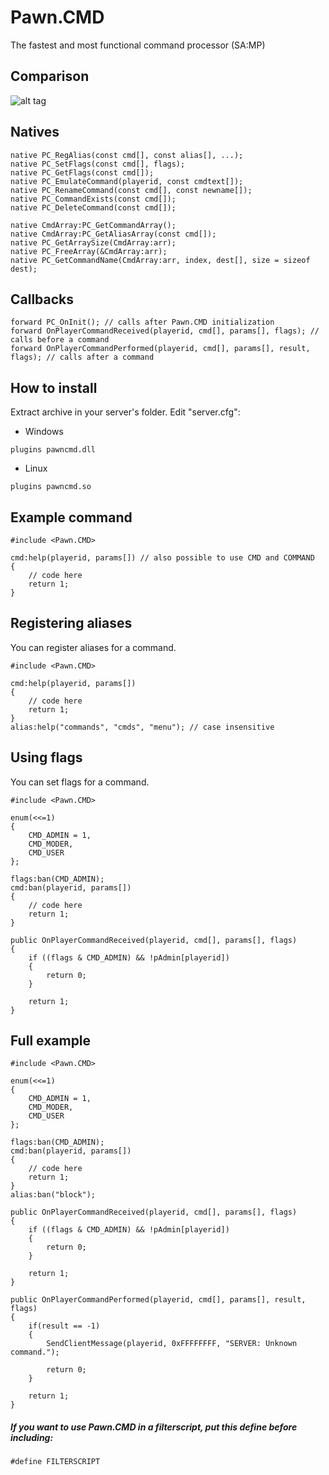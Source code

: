 # Pawn.CMD
The fastest and most functional command processor (SA:MP)
## Comparison
![alt tag](http://i.imgur.com/sVY9GBd.png)
## Natives
```pawn
native PC_RegAlias(const cmd[], const alias[], ...);
native PC_SetFlags(const cmd[], flags);
native PC_GetFlags(const cmd[]);
native PC_EmulateCommand(playerid, const cmdtext[]);
native PC_RenameCommand(const cmd[], const newname[]);
native PC_CommandExists(const cmd[]);	
native PC_DeleteCommand(const cmd[]);
	
native CmdArray:PC_GetCommandArray();
native CmdArray:PC_GetAliasArray(const cmd[]);
native PC_GetArraySize(CmdArray:arr);
native PC_FreeArray(&CmdArray:arr);
native PC_GetCommandName(CmdArray:arr, index, dest[], size = sizeof dest);
```
## Callbacks
```pawn
forward PC_OnInit(); // calls after Pawn.CMD initialization
forward OnPlayerCommandReceived(playerid, cmd[], params[], flags); // calls before a command 
forward OnPlayerCommandPerformed(playerid, cmd[], params[], result, flags); // calls after a command 
```
## How to install
Extract archive in your server's folder. Edit "server.cfg":
- Windows
```
plugins pawncmd.dll
```
- Linux
```
plugins pawncmd.so
```
## Example command
```pawn
#include <Pawn.CMD>

cmd:help(playerid, params[]) // also possible to use CMD and COMMAND
{
	// code here
	return 1;
}
```
## Registering aliases
You can register aliases for a command.
```pawn
#include <Pawn.CMD>

cmd:help(playerid, params[]) 
{ 
    // code here 
    return 1; 
} 
alias:help("commands", "cmds", "menu"); // case insensitive  
```
## Using flags
You can set flags for a command.
```pawn
#include <Pawn.CMD>

enum(<<=1)
{
	CMD_ADMIN = 1,
	CMD_MODER,
	CMD_USER
};

flags:ban(CMD_ADMIN);
cmd:ban(playerid, params[])
{
    // code here
    return 1;
}

public OnPlayerCommandReceived(playerid, cmd[], params[], flags)
{
    if ((flags & CMD_ADMIN) && !pAdmin[playerid])
    {
        return 0;
    }
    
    return 1;
}
```
## Full example
```pawn
#include <Pawn.CMD>

enum(<<=1)
{
	CMD_ADMIN = 1,
	CMD_MODER,
	CMD_USER
};

flags:ban(CMD_ADMIN);
cmd:ban(playerid, params[])
{
    // code here
    return 1;
}
alias:ban("block");

public OnPlayerCommandReceived(playerid, cmd[], params[], flags)
{
    if ((flags & CMD_ADMIN) && !pAdmin[playerid])
    {
        return 0;
    }
    
    return 1;
}

public OnPlayerCommandPerformed(playerid, cmd[], params[], result, flags)
{
    if(result == -1)
    {
        SendClientMessage(playerid, 0xFFFFFFFF, "SERVER: Unknown command.");
	
        return 0;
    }

    return 1;
}
```
##### If you want to use Pawn.CMD in a filterscript, put this define before including:
```pawn
#define FILTERSCRIPT 
```

